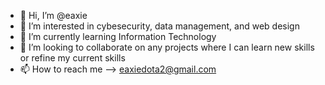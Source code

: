- 👋 Hi, I’m @eaxie
- 👀 I’m interested in cybesecurity, data management, and web design
- 🌱 I’m currently learning Information Technology
- 💞️ I’m looking to collaborate on any projects where I can learn new skills or refine my current skills
- 📫 How to reach me --> eaxiedota2@gmail.com

<!---
eaxie/eaxie is a ✨ special ✨ repository because its `README.md` (this file) appears on your GitHub profile.
You can click the Preview link to take a look at your changes.
--->

